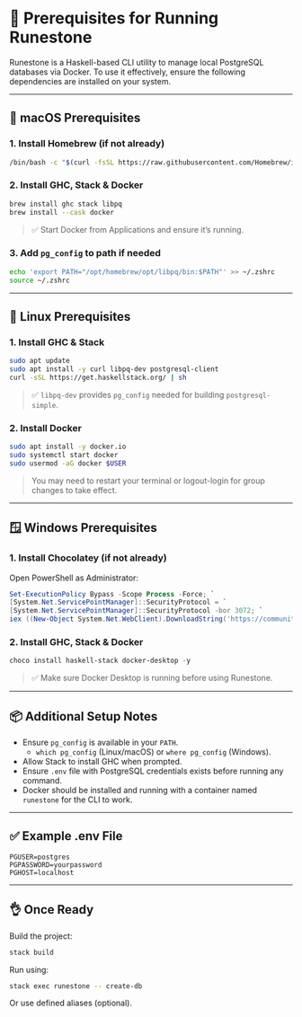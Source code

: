 # 🔧 Prerequisites for Running Runestone

Runestone is a Haskell-based CLI utility to manage local PostgreSQL databases via Docker. To use it effectively, ensure the following dependencies are installed on your system.

---

## 🍎 macOS Prerequisites

### 1. Install Homebrew (if not already)
```bash
/bin/bash -c "$(curl -fsSL https://raw.githubusercontent.com/Homebrew/install/HEAD/install.sh)"
```

### 2. Install GHC, Stack & Docker
```bash
brew install ghc stack libpq
brew install --cask docker
```

> ✅ Start Docker from Applications and ensure it’s running.

### 3. Add `pg_config` to path if needed
```bash
echo 'export PATH="/opt/homebrew/opt/libpq/bin:$PATH"' >> ~/.zshrc
source ~/.zshrc
```

---

## 🐧 Linux Prerequisites

### 1. Install GHC & Stack
```bash
sudo apt update
sudo apt install -y curl libpq-dev postgresql-client
curl -sSL https://get.haskellstack.org/ | sh
```

> ✅ `libpq-dev` provides `pg_config` needed for building `postgresql-simple`.

### 2. Install Docker
```bash
sudo apt install -y docker.io
sudo systemctl start docker
sudo usermod -aG docker $USER
```

> You may need to restart your terminal or logout-login for group changes to take effect.

---

## 🪟 Windows Prerequisites

### 1. Install Chocolatey (if not already)
Open PowerShell as Administrator:
```powershell
Set-ExecutionPolicy Bypass -Scope Process -Force; `
[System.Net.ServicePointManager]::SecurityProtocol = `
[System.Net.ServicePointManager]::SecurityProtocol -bor 3072; `
iex ((New-Object System.Net.WebClient).DownloadString('https://community.chocolatey.org/install.ps1'))
```

### 2. Install GHC, Stack & Docker
```powershell
choco install haskell-stack docker-desktop -y
```

> ✅ Make sure Docker Desktop is running before using Runestone.

---

## 📦 Additional Setup Notes

- Ensure `pg_config` is available in your `PATH`.
  - `which pg_config` (Linux/macOS) or `where pg_config` (Windows).
- Allow Stack to install GHC when prompted.
- Ensure `.env` file with PostgreSQL credentials exists before running any command.
- Docker should be installed and running with a container named `runestone` for the CLI to work.

---

## ✅ Example .env File

```
PGUSER=postgres
PGPASSWORD=yourpassword
PGHOST=localhost
```

---

## 👌 Once Ready

Build the project:
```bash
stack build
```

Run using:
```bash
stack exec runestone -- create-db
```

Or use defined aliases (optional).